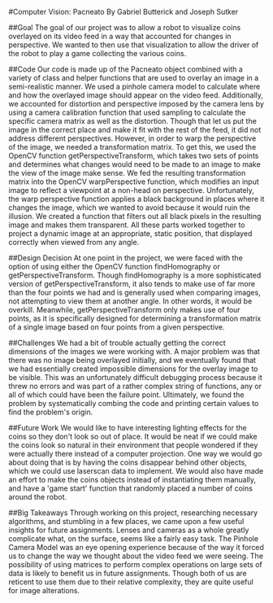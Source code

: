 #Computer Vision: Pacneato
By Gabriel Butterick and Joseph Sutker

##Goal
The goal of our project was to allow a robot to visualize coins overlayed on its video feed in a way that accounted for changes in perspective. We wanted to then use that visualization to allow the driver of the robot to play a game collecting the various coins.

##Code
Our code is made up of the Pacneato object combined with a variety of class and helper functions that are used to overlay an image in a semi-realistic manner. We used a pinhole camera model to calculate where and how the overlayed image should appear on the video feed. Additionally, we accounted for distortion and perspective imposed by the camera lens by using a camera calibration function that used sampling to calculate the specific camera matrix as well as the distortion. Though that let us put the image in the correct place and make it fit with the rest of the feed, it did not address different perspectives. However, in order to warp the perspective of the image, we needed a transformation matrix. To get this, we used the OpenCV function getPerspectiveTransform, which takes two sets of points and determines what changes would need to be made to an image to make the view of the image make sense. We fed the resulting transformation matrix into the OpenCV warpPerspective function, which modifies an input image to reflect a viewpoint at a non-head on perspective.  Unfortunately, the warp perspective function applies a black background in places where it changes the image, which we wanted to avoid because it would ruin the illusion. We created a function that filters out all black pixels in the resulting image and makes them transparent. All these parts worked together to project a dynamic image at an appropriate, static position, that displayed correctly when viewed from any angle.

##Design Decision
At one point in the project, we were faced with the option of using either the OpenCV function findHomography or getPerspectiveTransform. Though findHomography is a more sophisticated version of getPerspectiveTransform, it also tends to make use of far more than the four points we had and is generally used when comparing images, not attempting to view them at another angle. In other words, it would be overkill. Meanwhile, getPerspectiveTransform only makes use of four points, as it is specifically designed for determining a transformation matrix of a single image based on four points from a given perspective. 

##Challenges
We had a bit of trouble actually getting the correct dimensions of the images we were working with. A major problem was that there was no image being overlayed initially, and we eventually found that we had essentially created impossible dimensions for the overlay image to be visible. This was an unfortunately difficult debugging process because it threw no errors and was part of a rather complex string of functions, any or all of which could have been the failure point. Ultimately, we found the problem by systematically combing the code and printing certain values to find the problem's origin.

##Future Work
We would like to have interesting lighting effects for the coins so they don't look so out of place. It would be neat if we could make the coins look so natural in their environment that people wondered if they were actually there instead of a computer projection. One way we would go about doing that is by having the coins disappear behind other objects, which we could use laserscan data to implement. We would also have made an effort to make the coins objects instead of instantiating them manually, and have a 'game start' function that randomly placed a number of coins around the robot.

##Big Takeaways
Through working on this project, researching necessary algorithms, and stumbling in a few places, we came upon a few useful insights for future assignments. Lenses and cameras as a whole greatly complicate what, on the surface, seems like a fairly easy task. The Pinhole Camera Model was an eye opening experience because of the way it forced us to change the way we thought about the video feed we were seeing. The possibility of using matrices to perform complex operations on large sets of data is likely to benefit us in future assignments. Though both of us are reticent to use them due to their relative complexity, they are quite useful for image alterations. 